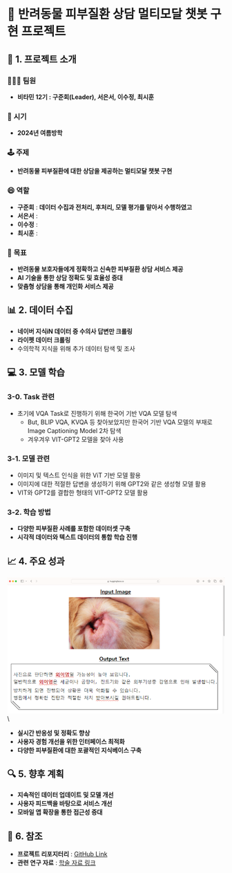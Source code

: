 # 🐾 반려동물 피부질환 상담 멀티모달 챗봇 구현 프로젝트
     
## 🎯 1. 프로젝트 소개
### 🧑‍🤝‍🧑 **팀원**
- **비타민 12기 : 구준회(Leader), 서은서, 이수정, 최시훈**
 
### 📅 **시기**
- **2024년 여름방학**

### 🕹️ **주제**
- **반려동물 피부질환에 대한 상담을 제공하는 멀티모달 챗봇 구현**

### 😄 **역할**
- **구준회** : **데이터 수집과 전처리, 후처리, 모델 평가를 맡아서 수행하였고** 
- **서은서** : 
- **이수정** : 
- **최시훈** : 

### 🎯 **목표**
- **반려동물 보호자들에게 정확하고 신속한 피부질환 상담 서비스 제공**
- **AI 기술을 통한 상담 정확도 및 효율성 증대**
- **맞춤형 상담을 통해 개인화 서비스 제공**

## 📊 2. 데이터 수집
- **네이버 지식iN 데이터 중 수의사 답변만 크롤링**
- **라이펫 데이터 크롤링**
- 수의학적 지식을 위해 추가 데이터 탐색 및 조사

## 💻 3. 모델 학습
### 3-0. Task 관련
- 초기에 VQA Task로 진행하기 위해 한국어 기반 VQA 모델 탐색
  - But, BLIP VQA, KVQA 등 찾아보았지만 한국어 기반 VQA 모델의 부재로 Image Captioning Model 2차 탐색
  - 겨우겨우 VIT-GPT2 모델을 찾아 사용
    
### 3-1. 모델 관련
- 이미지 및 텍스트 인식을 위한 ViT 기반 모델 활용
- 이미지에 대한 적절한 답변을 생성하기 위해 GPT2와 같은 생성형 모델 활용
- VIT와 GPT2를 결합한 형태의 VIT-GPT2 모델 활용

### 3-2. 학습 방법
- **다양한 피부질환 사례를 포함한 데이터셋 구축**
- **시각적 데이터와 텍스트 데이터의 통합 학습 진행**

## 📈 4. 주요 성과
<img src="VET_외이염.png" alt="Inference_외이염" width="600"/>\

- **실시간 반응성 및 정확도 향상**
- **사용자 경험 개선을 위한 인터페이스 최적화**
- **다양한 피부질환에 대한 포괄적인 지식베이스 구축**

## 🔍 5. 향후 계획  
- **지속적인 데이터 업데이트 및 모델 개선**
- **사용자 피드백을 바탕으로 서비스 개선**
- **모바일 앱 확장을 통한 접근성 증대**

## 🧹 6. 참조
- **프로젝트 리포지터리** : [GitHub Link](https://ankur3107.github.io/blogs/the-illustrated-image-captioning-using-transformers/)
- **관련 연구 자료** : [학술 자료 링크](#)
